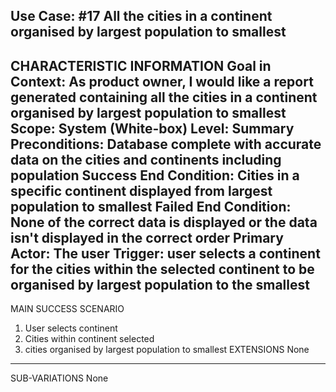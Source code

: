 Use Case: #17 All the cities in a continent organised by largest population to smallest
--------------------------------------------------
CHARACTERISTIC INFORMATION
Goal in Context:  As product owner, I would like a report generated containing all the cities in a continent organised by largest population to smallest
Scope: System (White-box)
Level: Summary
Preconditions: Database complete with accurate data on the cities and continents including population
Success End Condition: Cities in a specific continent displayed from largest population to smallest
Failed End Condition: None of the correct data is displayed or the data isn't displayed in the correct order
Primary Actor: The user
Trigger: user selects a continent for the cities within the selected continent to be organised by largest population to the smallest
----------------------------------------
MAIN SUCCESS SCENARIO
1. User selects continent
2. Cities within continent selected
3. cities organised by largest population to smallest
EXTENSIONS
None
--------------------
SUB-VARIATIONS
None
